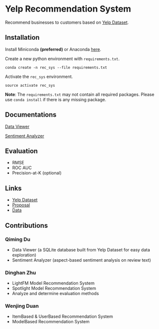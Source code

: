 # Yelp Recommendation System

Recommend businesses to customers based on [Yelp Dataset](https://www.yelp.com/dataset/challenge).

## Installation

Install Miniconda **(preferred)** or Anaconda [here](https://conda.io/docs/user-guide/install/macos.html).

Create a new python environment with `requirements.txt`.

```
conda create -n rec_sys --file requirements.txt
```

Activate the `rec_sys` environment.

```
source activate rec_sys
```

**Note**: The `requirements.txt` may not contain all required packages. Please use `conda install` if there is any missing package.

## Documentations

[Data Viewer](https://github.com/zhudhjen/yelp-recommendation-system/tree/master/data_viewer)

[Sentiment Analyzer](https://github.com/zhudhjen/yelp-recommendation-system/tree/master/sentiment_analyzer)

## Evaluation

- RMSE
- ROC AUC
- Precision-at-K (optional)

## Links

* [Yelp Dataset](https://www.yelp.com/dataset/challenge)
* [Proposal](https://docs.google.com/document/d/12MQUmbk-Ioh7L3wukDj7LEOFFX_jXR6YvxfCKi6jSwk/edit)
* [Data](https://drive.google.com/open?id=1v-ayr_m-0MUgviN6pulnRzdn-5hx9oQC)

## Contributions

### Qiming Du

* Data Viewer (a SQLite database built from Yelp Dataset for easy data exploration)
* Sentiment Analyzer (aspect-based sentiment analysis on review text)

### Dinghan Zhu

* LightFM Model Recommendation System 
* Spotlight Model Recommendation System
* Analyze and determine evaluation methods

### Wenjing Duan

* ItemBased & UserBased Recommendation System
* ModelBased Recommendation System

